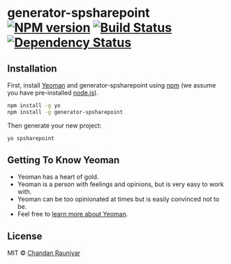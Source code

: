 # generator-spsharepoint [![NPM version][npm-image]][npm-url] [![Build Status][travis-image]][travis-url] [![Dependency Status][daviddm-image]][daviddm-url]
> 

## Installation

First, install [Yeoman](http://yeoman.io) and generator-spsharepoint using [npm](https://www.npmjs.com/) (we assume you have pre-installed [node.js](https://nodejs.org/)).

```bash
npm install -g yo
npm install -g generator-spsharepoint
```

Then generate your new project:

```bash
yo spsharepoint
```

## Getting To Know Yeoman

 * Yeoman has a heart of gold.
 * Yeoman is a person with feelings and opinions, but is very easy to work with.
 * Yeoman can be too opinionated at times but is easily convinced not to be.
 * Feel free to [learn more about Yeoman](http://yeoman.io/).

## License

MIT © [Chandan Rauniyar]()


[npm-image]: https://badge.fury.io/js/generator-spsharepoint.svg
[npm-url]: https://npmjs.org/package/generator-spsharepoint
[travis-image]: https://travis-ci.org/Chandankkrr/generator-spsharepoint.svg?branch=master
[travis-url]: https://travis-ci.org/Chandankkrr/generator-spsharepoint
[daviddm-image]: https://david-dm.org/Chandankkrr/generator-spsharepoint.svg?theme=shields.io
[daviddm-url]: https://david-dm.org/Chandankkrr/generator-spsharepoint
